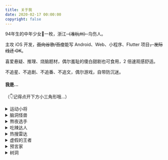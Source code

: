 ```yaml
---
title: 关于我
date: 2020-02-17 00:00:00
copyright: false
---
```


94年生的中年少女👧一枚，浙江~~（准杭州）~~乌伤人。

主攻 iOS 开发，~~面向谷歌/百度~~能写 Android、Web、小程序、Flutter 项目~~，发际线还 OK~~。

喜爱悬疑、推理、烧脑题材，偶尔羞耻的傻白甜剧也可食用，2 倍速观感舒适。

不追星、不追剧、不追番、不追文，偶尔游戏，自带防沉迷。

#### 我是...

（👇记得点开下方小三角形哦...）

<details>
  <summary>运动小将</summary>
  ```
  🌟 大学期间蝉联全学院女生体质健康测试分数第一
  🏃 女子800m 跑中考成绩 2'40
  🏆 小学跳远全镇冠军 
  ```
</details>

<details>
  <summary>脑洞怪兽</summary>
  ```
  💡 脑袋中常爆发特别的灵感
  🎨 不是好看的皮囊，却是有趣的灵魂
  ```
</details>

<details>
  <summary>熬夜选手</summary>
  ```
  🌝 参加美赛建模曾四天四夜不睡觉
  👸 入夜，头脑清醒、文思泉涌、茅塞顿开...
  ```
</details>

<details>
  <summary>吃辣达人</summary>
  ```
  🌶️ 可以直接嚼辣椒
  🍲 钟情麻辣香锅、四川重庆火锅
  ```
</details>

<details>
  <summary>热搜雷达</summary>
  ```
  🏂 掌握实时热点和八卦信息
  👻 能接梗
  ```
</details>

<details>
  <summary>虚假的王者</summary>
  ```
  🎮 了解 KPL 各大战队选手英雄池和 BP 风格
  👀 意识流选手，嘴上王者
  ```
</details>

<details>
  <summary>预言家</summary>
  ```
  🥛 鲜奶，能够无预兆地预测到未来发生的事
  🎰 只要不参与下注，预测比赛胜负正确率奇高无比
  🚗 不依赖导航，靠第六感找目的地能力满分
  ```
</details>

<details>
  <summary>树洞</summary>
  ```
  👭 朋友们负能量的消灭者
  🐌 会迟到但不会失约的小伙伴
  ```
</details>